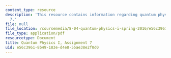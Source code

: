 ```yaml
---
content_type: resource
description: 'This resource contains information regarding quantum physics: Assignment
  7.'
file: null
file_location: /coursemedia/8-04-quantum-physics-i-spring-2016/e56c39618b49183ed4e855ae38e2f0d0_MIT8_04S16_ps7_2016.pdf
file_type: application/pdf
resourcetype: Document
title: Quantum Physics I, Assignment 7
uid: e56c3961-8b49-183e-d4e8-55ae38e2f0d0
---
```

